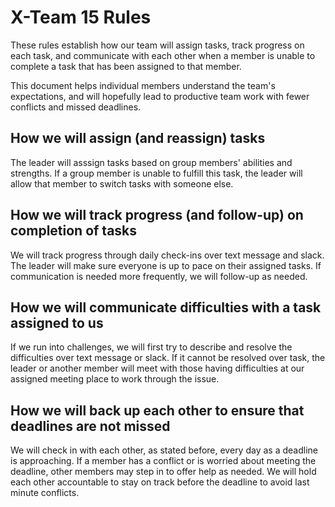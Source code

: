 # X-Team 15 Rules

These rules establish how our team will assign tasks,
track progress on each task, and communicate with each other 
when a member is unable to complete a task that has been assigned to that member.

This document helps individual members understand the team's expectations,
and will hopefully lead to productive team work with fewer conflicts
and missed deadlines.

## How we will assign (and reassign) tasks
The leader will asssign tasks based on group members' abilities and strengths. If a group member is unable to fulfill this task, 
the leader will allow that member to switch tasks with someone else. 


## How we will track progress (and follow-up) on completion of tasks
We will track progress through daily check-ins over text message and slack. The leader will make sure everyone is up to pace on 
their assigned tasks. If communication is needed more frequently, we will follow-up as needed. 


## How we will communicate difficulties with a task assigned to us
If we run into challenges, we will first try to describe and resolve the difficulties over text message or slack. If it cannot be resolved over task, the leader or another member will meet with those having difficulties at our assigned meeting place to work through the issue.


## How we will back up each other to ensure that deadlines are not missed
We will check in with each other, as stated before, every day as a deadline is approaching. If a member has a conflict or is worried about meeting the deadline, other members may step in to offer help as needed. We will hold each other accountable to stay on track before the deadline to avoid last minute conflicts. 




